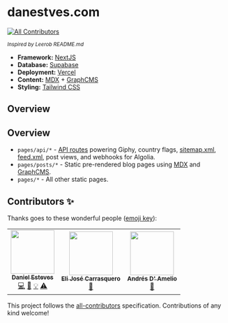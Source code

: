 # danestves.com

<!-- ALL-CONTRIBUTORS-BADGE:START - Do not remove or modify this section -->

[![All Contributors](https://img.shields.io/badge/all_contributors-2-orange.svg?style=flat-square)](#contributors-)

<!-- ALL-CONTRIBUTORS-BADGE:END -->

_<small>Inspired by Leerob README.md</small>_

- **Framework:** [NextJS](https://nextjs.org/)
- **Database:** [Supabase](https://supabase.io/)
- **Deployment:** [Vercel](https://vercel.com/)
- **Content:** [MDX](https://github.com/mdx-js/mdx) + [GraphCMS](https://graphcms.com/)
- **Styling:** [Tailwind CSS](https://tailwindcss.com/)

## Overview

## Overview

- `pages/api/*` - [API routes](https://nextjs.org/docs/api-routes/introduction) powering Giphy, country flags, [sitemap.xml](https://danestves.com/sitemap.xml), [feed.xml](https://danestves.com/feed.xml), post views, and webhooks for Algolia.
- `pages/posts/*` - Static pre-rendered blog pages using [MDX](https://github.com/mdx-js/mdx) and [GraphCMS](https://graphcms.com/).
- `pages/*` - All other static pages.

## Contributors ✨

Thanks goes to these wonderful people ([emoji key](https://allcontributors.org/docs/en/emoji-key)):

<!-- ALL-CONTRIBUTORS-LIST:START - Do not remove or modify this section -->
<!-- prettier-ignore-start -->
<!-- markdownlint-disable -->
<table>
  <tr>
    <td align="center"><a href="https://danestves.com/"><img src="https://avatars.githubusercontent.com/u/31737273?v=4?s=100" width="100px;" alt=""/><br /><sub><b>Daniel Esteves</b></sub></a><br /><a href="https://github.com/weareseeed/react-square-web-payments-sdk/commits?author=danestves" title="Code">💻</a> <a href="https://github.com/weareseeed/react-square-web-payments-sdk/commits?author=danestves" title="Documentation">📖</a> <a href="https://react-square-web-payments-sdk.weareseeed.com/" title="Examples">💡</a> <a href="https://github.com/weareseeed/react-square-web-payments-sdk/commits?author=danestves" title="Tests">⚠️</a></td>
    <td align="center"><a href="https://github.com/ielijose"><img src="https://avatars.githubusercontent.com/u/2319641?v=4?s=100" width="100px;" alt=""/><br /><sub><b>Eli José Carrasquero</b></sub></a><br /><a href="#blog-ielijose" title="Blogposts">📝</a></td>
    <td align="center"><a href="https://github.com/Andresdamelio"><img src="https://avatars.githubusercontent.com/u/36086897?v=4?s=100" width="100px;" alt=""/><br /><sub><b>Andrés D' Amelio</b></sub></a><br /><a href="https://github.com/danestves/website/issues?q=author%3Aandresdamelio" title="Bug reports">🐛</a></td>
  </tr>
</table>

<!-- markdownlint-restore -->
<!-- prettier-ignore-end -->

<!-- ALL-CONTRIBUTORS-LIST:END -->

This project follows the [all-contributors](https://github.com/all-contributors/all-contributors) specification. Contributions of any kind welcome!
